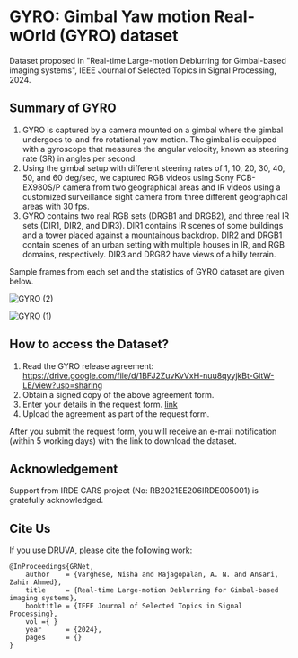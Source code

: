 # GYRO: Gimbal Yaw motion Real-wOrld (GYRO) dataset

Dataset proposed in "Real-time Large-motion Deblurring for Gimbal-based imaging systems", IEEE Journal of Selected Topics in Signal Processing, 2024.

## Summary of GYRO
1. GYRO is captured by a camera mounted on a gimbal where the gimbal undergoes to-and-fro rotational yaw motion. The gimbal is equipped with a gyroscope that measures the angular velocity,
known as steering rate (SR) in angles per second.
1. Using the gimbal setup with different steering rates of 1, 10, 20, 30, 40, 50, and 60 deg/sec, we captured RGB videos using Sony FCB-EX980S/P camera from two geographical areas and IR videos using a customized surveillance sight camera from three different geographical areas with 30 fps.
1. GYRO contains two real RGB sets (DRGB1 and DRGB2), and three real IR sets (DIR1, DIR2, and DIR3). DIR1 contains IR scenes of some buildings and a tower placed against a mountainous backdrop. DIR2 and DRGB1 contain scenes of an urban setting with multiple houses in IR, and RGB domains, respectively. DIR3 and DRGB2 have views of a hilly terrain.

Sample frames from each set and the statistics of GYRO dataset are given below. 


![GYRO (2)](https://github.com/nishavarghese15/GYRO/assets/93310210/23772063-214f-407e-8ccb-0a62bdd36280)


![GYRO (1)](https://github.com/nishavarghese15/GYRO/assets/93310210/93c9f26d-7d9a-42c6-9944-8a9e70fa4516)


## How to access the Dataset?
1. Read the GYRO release agreement: https://drive.google.com/file/d/1BFJ2ZuvKvVxH-nuu8qyyjkBt-GitW-LE/view?usp=sharing  
1. Obtain a signed copy of the above agreement form.   
1. Enter your details in the request form. [link](https://docs.google.com/forms/d/e/1FAIpQLSdbuVsnn1QXPg-OhKYEs0RRNZFY2zvDF_ds51I37nzMkaIxMg/viewform?usp=sf_link)
1. Upload the agreement as part of the request form.

After you submit the request form, you will receive an e-mail notification (within 5 working days) with the link to download the dataset.

## Acknowledgement
Support from IRDE CARS project (No: RB2021EE206IRDE005001) is gratefully acknowledged.

## Cite Us
If you use DRUVA, please cite the following work:
```
@InProceedings{GRNet,
    author    = {Varghese, Nisha and Rajagopalan, A. N. and Ansari, Zahir Ahmed},
    title     = {Real-time Large-motion Deblurring for Gimbal-based imaging systems},
    booktitle = {IEEE Journal of Selected Topics in Signal Processing},
    vol ={ }
    year      = {2024},
    pages     = {}
}
```

